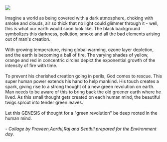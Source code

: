 <html><body><img src="http://photos17.flickr.com/21103007_6b198bb249_o.png"><br><br>Imagine a world as being covered with a dark atmosphere, choking with smoke and clouds, air so thick that no light could glimmer through it - well, this is what our earth would soon look like. The black background symbolizes this darkness, pollution, smoke and all the bad elements arising out of man's creation.<br><br>With growing temperature, rising global warming, ozone layer depletion, and the earth is becoming a ball of fire. The varying shades of yellow, orange and red in concentric circles depict the exponential growth of the intensity of fire with time.<br><br>To prevent his cherished creation going in perils, God comes to rescue. This super human power extends his hand to help mankind. His touch creates a spark, giving rise to a strong thought of a new green revolution on earth. Man needs to be aware of this to bring back the old greener earth where he lived. As this small thought gets created on each human mind, the beautiful twigs sprout into tender green leaves.<br><br>Let this GENESIS of thought for a "green revolution" be deep rooted in the human mind.<br><br><span style="font-style:italic;">- Collage by Praveen,Aarthi,Raj and Senthil prepared for the Environment day.</span></body></html>